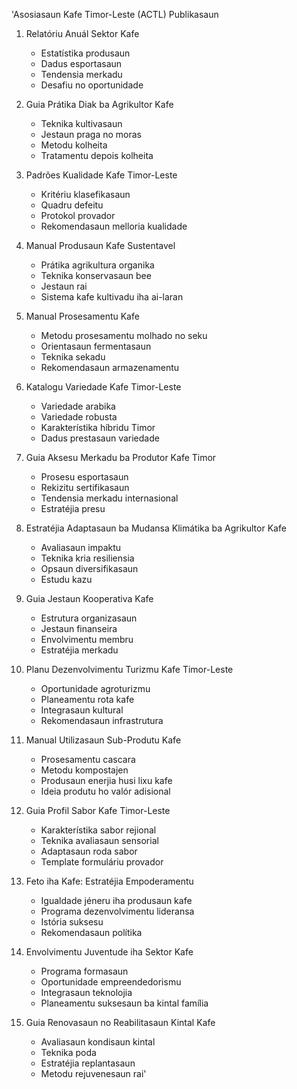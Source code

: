 'Asosiasaun Kafe Timor-Leste (ACTL) Publikasaun

1. Relatóriu Anuál Sektor Kafe
   - Estatístika produsaun
   - Dadus esportasaun
   - Tendensia merkadu
   - Desafiu no oportunidade

2. Guia Prátika Diak ba Agrikultor Kafe
   - Teknika kultivasaun
   - Jestaun praga no moras
   - Metodu kolheita
   - Tratamentu depois kolheita

3. Padrões Kualidade Kafe Timor-Leste
   - Kritériu klasefikasaun
   - Quadru defeitu
   - Protokol provador
   - Rekomendasaun melloria kualidade

4. Manual Produsaun Kafe Sustentavel
   - Prátika agrikultura organika
   - Teknika konservasaun bee
   - Jestaun rai
   - Sistema kafe kultivadu iha ai-laran

5. Manual Prosesamentu Kafe
   - Metodu prosesamentu molhado no seku
   - Orientasaun fermentasaun
   - Teknika sekadu
   - Rekomendasaun armazenamentu

6. Katalogu Variedade Kafe Timor-Leste
   - Variedade arabika
   - Variedade robusta
   - Karakterístika híbridu Timor
   - Dadus prestasaun variedade

7. Guia Aksesu Merkadu ba Produtor Kafe Timor
   - Prosesu esportasaun
   - Rekizitu sertifikasaun
   - Tendensia merkadu internasional
   - Estratéjia presu

8. Estratéjia Adaptasaun ba Mudansa Klimátika ba Agrikultor Kafe
   - Avaliasaun impaktu
   - Teknika kria resiliensia
   - Opsaun diversifikasaun
   - Estudu kazu

9. Guia Jestaun Kooperativa Kafe
   - Estrutura organizasaun
   - Jestaun finanseira
   - Envolvimentu membru
   - Estratéjia merkadu

10. Planu Dezenvolvimentu Turizmu Kafe Timor-Leste
    - Oportunidade agroturizmu
    - Planeamentu rota kafe
    - Integrasaun kultural
    - Rekomendasaun infrastrutura

11. Manual Utilizasaun Sub-Produtu Kafe
    - Prosesamentu cascara
    - Metodu kompostajen
    - Produsaun enerjia husi lixu kafe
    - Ideia produtu ho valór adisional

12. Guia Profil Sabor Kafe Timor-Leste
    - Karakterístika sabor rejional
    - Teknika avaliasaun sensorial
    - Adaptasaun roda sabor
    - Template formuláriu provador

13. Feto iha Kafe: Estratéjia Empoderamentu
    - Igualdade jéneru iha produsaun kafe
    - Programa dezenvolvimentu lideransa
    - Istória suksesu
    - Rekomendasaun polítika

14. Envolvimentu Juventude iha Sektor Kafe
    - Programa formasaun
    - Oportunidade empreendedorismu
    - Integrasaun teknolojia
    - Planeamentu suksesaun ba kintal família

15. Guia Renovasaun no Reabilitasaun Kintal Kafe
    - Avaliasaun kondisaun kintal
    - Teknika poda
    - Estratéjia replantasaun
    - Metodu rejuvenesaun rai'